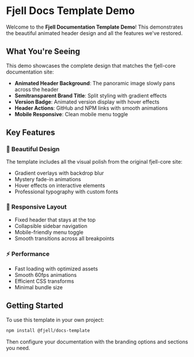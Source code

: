 # Fjell Docs Template Demo

Welcome to the **Fjell Documentation Template Demo**! This demonstrates the beautiful animated header design and all the features we've restored.

## What You're Seeing

This demo showcases the complete design that matches the fjell-core documentation site:

- **Animated Header Background**: The panoramic image slowly pans across the header
- **Semitransparent Brand Title**: Split styling with gradient effects
- **Version Badge**: Animated version display with hover effects
- **Header Actions**: GitHub and NPM links with smooth animations
- **Mobile Responsive**: Clean mobile menu toggle

## Key Features

### 🎨 Beautiful Design
The template includes all the visual polish from the original fjell-core site:
- Gradient overlays with backdrop blur
- Mystery fade-in animations
- Hover effects on interactive elements
- Professional typography with custom fonts

### 📱 Responsive Layout
- Fixed header that stays at the top
- Collapsible sidebar navigation
- Mobile-friendly menu toggle
- Smooth transitions across all breakpoints

### ⚡ Performance
- Fast loading with optimized assets
- Smooth 60fps animations
- Efficient CSS transforms
- Minimal bundle size

## Getting Started

To use this template in your own project:

```bash
npm install @fjell/docs-template
```

Then configure your documentation with the branding options and sections you need.
